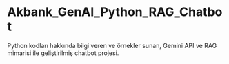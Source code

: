 # Akbank_GenAI_Python_RAG_Chatbot
Python kodları hakkında bilgi veren ve örnekler sunan, Gemini API ve RAG mimarisi ile geliştirilmiş chatbot projesi.
